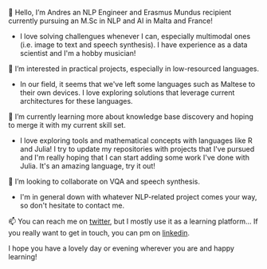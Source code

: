 👋 Hello, I’m Andres an NLP Engineer and Erasmus Mundus recipient currently pursuing an M.Sc in NLP and AI in Malta and France!

- I love solving challengues whenever I can, especially multimodal ones (i.e. image to text and speech synthesis). I have experience as a data scientist and I'm a hobby musician!

👀 I’m interested in practical projects, especially in low-resourced languages.

- In our field, it seems that we've left some languages such as Maltese to their own devices. I love exploring solutions that leverage current architectures for these languages.

🌱 I’m currently learning more about knowledge base discovery and hoping to merge it with my current skill set.

- I love exploring tools and mathematical concepts with languages like R and Julia! I try to update my repositories with projects that I've pursued and I'm really hoping that I can start adding some work I've done with Julia. It's an amazing language, try it out!

💞️ I’m looking to collaborate on VQA and speech synthesis.

- I'm in general down with whatever NLP-related project comes your way, so don't hesitate to contact me.

📫 You can reach me on [twitter](https://twitter.com/Zappangon), but I mostly use it as a learning platform... If you really want to get in touch, you can pm on [linkedin](https://www.linkedin.com/in/andres-gonzalez-gongora-4b428613b/).

I hope you have a lovely day or evening wherever you are and happy learning!

<!---
Zappandy/Zappandy is a ✨ special ✨ repository because its `README.md` (this file) appears on your GitHub profile.
You can click the Preview link to take a look at your changes.
--->
